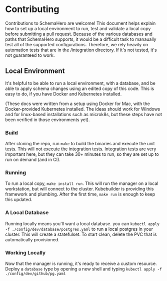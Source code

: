 # Contributing

Contributions to SchemaHero are welcome! This document helps explain how to set up a local environment to run, test and validate a local copy before submitting a pull request. Because of the various databases and paths that SchemaHero supports, it would be a difficult task to manaually test all of the supported configurations. Therefore, we rely heavily on automation tests that are in the /integration directory. If it's not tested, it's not guaranteed to work.

## Local Environment

It's helpful to be able to run a local environment, with a database, and be able to apply schema changes using an edited copy of this code. This is easy to do, if you have Docker and Kubernetes installed.

(These docs were written from a setup using Docker for Mac, with the Docker-provided Kubernetes installed. The ideas should work for Windows and for linux-based installations such as microk8s, but these steps have not been verified in those environments yet).

### Build

After cloning the repo, run `make` to build the binaries and execute the unit tests. This will not execute the integration tests. Integration tests are very important here, but they can take 30+ minutes to run, so they are set up to run on demand (and in CI).

### Running

To run a local copy, `make install run`. This will run the manager on a local workstation, but will connect to the cluster. Kubebuilder is providing this framework and plumbing. After the first time, `make run` is enough to keep this updated.

### A Local Database

Running locally means you'll want a local database. you can `kubectl apply -f ./config/dev/database/postgres.yaml` to run a local postgres in your cluster. This will create a statefulset. To start clean, delete the PVC that is automatically provisioned.

### Working Locally

Now that the manager is running, it's ready to receive a custom resource. Deploy a `database` type by opening a new shell and typing `kubectl apply -f ./config/dev/github/pg.yaml`

